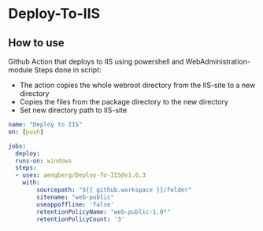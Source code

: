 # Deploy-To-IIS

## How to use
Github Action that deploys to IIS using powershell and WebAdministration-module
Steps done in script:
- The action copies the whole webroot directory from the IIS-site to a new directory
- Copies the files from the package directory to the new directory
- Set new directory path to IIS-site

```yaml
name: "Deploy to IIS"
on: [push]

jobs:
  deploy:
  runs-on: windows
  steps:
  - uses: aengberg/Deploy-To-IIS@v1.0.3
    with:
        sourcepath: "${{ github.workspace }}/folder"
        sitename: "web-public"
        useappoffline: 'false'
        retentionPolicyName: "web-public-1.0*"
        retentionPolicyCount: '3'
```
